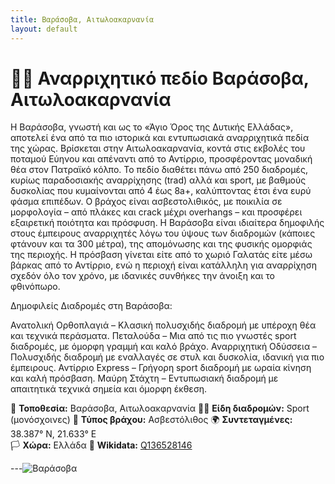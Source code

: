 ```yaml
---
title: Βαράσοβα, Αιτωλοακαρνανία
layout: default
---
```


# 🧗‍♀️ Αναρριχητικό πεδίο Βαράσοβα, Αιτωλοακαρνανία

Η Βαράσοβα, γνωστή και ως το «Άγιο Όρος της Δυτικής Ελλάδας», αποτελεί ένα από τα πιο ιστορικά και εντυπωσιακά αναρριχητικά πεδία της χώρας. Βρίσκεται στην Αιτωλοακαρνανία, κοντά στις εκβολές του ποταμού Εύηνου και απέναντι από το Αντίρριο, προσφέροντας μοναδική θέα στον Πατραϊκό κόλπο. 
Το πεδίο διαθέτει πάνω από 250 διαδρομές, κυρίως παραδοσιακής αναρρίχησης (trad) αλλά και sport, με βαθμούς δυσκολίας που κυμαίνονται από 4 έως 8a+, καλύπτοντας έτσι ένα ευρύ φάσμα επιπέδων.
Ο βράχος είναι ασβεστολιθικός, με ποικιλία σε μορφολογία – από πλάκες και crack μέχρι overhangs – και προσφέρει εξαιρετική ποιότητα και πρόσφυση. Η Βαράσοβα είναι ιδιαίτερα δημοφιλής στους έμπειρους αναρριχητές λόγω του ύψους των διαδρομών (κάποιες φτάνουν και τα 300 μέτρα), της απομόνωσης και της φυσικής ομορφιάς της περιοχής. Η πρόσβαση γίνεται είτε από το χωριό Γαλατάς είτε μέσω βάρκας από το Αντίρριο, ενώ η περιοχή είναι κατάλληλη για αναρρίχηση σχεδόν όλο τον χρόνο, με ιδανικές συνθήκες την άνοιξη και το φθινόπωρο.

Δημοφιλείς Διαδρομές στη Βαράσοβα:

Ανατολική Ορθοπλαγιά – Κλασική πολυσχιδής διαδρομή με υπέροχη θέα και τεχνικά περάσματα.
Πεταλούδα – Μια από τις πιο γνωστές sport διαδρομές, με όμορφη γραμμή και καλό βράχο.
Αναρριχητική Οδύσσεια – Πολυσχιδής διαδρομή με εναλλαγές σε στυλ και δυσκολία, ιδανική για πιο έμπειρους.
Αντίρριο Express – Γρήγορη sport διαδρομή με ωραία κίνηση και καλή πρόσβαση.
Μαύρη Στάχτη – Εντυπωσιακή διαδρομή με απαιτητικά τεχνικά σημεία και όμορφη έκθεση.

📍 **Τοποθεσία:** Βαράσοβα, Αιτωλοακαρνανία 
🧗‍♀️ **Είδη διαδρομών:** Sport (μονόσχοινες) 
🧱 **Τύπος βράχου:** Ασβεστόλιθος 
🌍 **Συντεταγμένες:** 38.387° N, 21.633° E  
🏳️ **Χώρα:**  Ελλάδα 
🔗 **Wikidata:** [Q136528146](https://www.wikidata.org/wiki/Q136528146)

---![Βαράσοβα](https://github.com/user-attachments/assets/dc24c19a-c3e5-4e5f-aeac-80ce605549b1)


